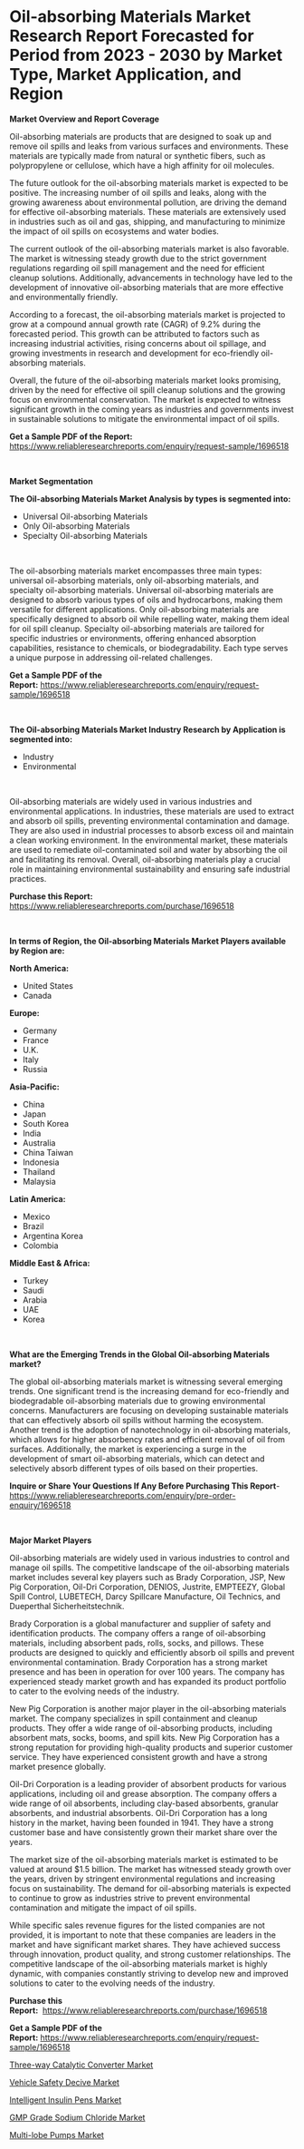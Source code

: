 <p><h1>Oil-absorbing Materials Market Research Report Forecasted for Period from 2023 -  2030 by Market Type, Market Application, and Region</h1></p><p><strong>Market Overview and Report Coverage</strong></p>
<p><p>Oil-absorbing materials are products that are designed to soak up and remove oil spills and leaks from various surfaces and environments. These materials are typically made from natural or synthetic fibers, such as polypropylene or cellulose, which have a high affinity for oil molecules.</p><p>The future outlook for the oil-absorbing materials market is expected to be positive. The increasing number of oil spills and leaks, along with the growing awareness about environmental pollution, are driving the demand for effective oil-absorbing materials. These materials are extensively used in industries such as oil and gas, shipping, and manufacturing to minimize the impact of oil spills on ecosystems and water bodies.</p><p>The current outlook of the oil-absorbing materials market is also favorable. The market is witnessing steady growth due to the strict government regulations regarding oil spill management and the need for efficient cleanup solutions. Additionally, advancements in technology have led to the development of innovative oil-absorbing materials that are more effective and environmentally friendly.</p><p>According to a forecast, the oil-absorbing materials market is projected to grow at a compound annual growth rate (CAGR) of 9.2% during the forecasted period. This growth can be attributed to factors such as increasing industrial activities, rising concerns about oil spillage, and growing investments in research and development for eco-friendly oil-absorbing materials.</p><p>Overall, the future of the oil-absorbing materials market looks promising, driven by the need for effective oil spill cleanup solutions and the growing focus on environmental conservation. The market is expected to witness significant growth in the coming years as industries and governments invest in sustainable solutions to mitigate the environmental impact of oil spills.</p></p>
<p><strong>Get a Sample PDF of the Report:</strong> <a href="https://www.reliableresearchreports.com/enquiry/request-sample/1696518">https://www.reliableresearchreports.com/enquiry/request-sample/1696518</a></p>
<p>&nbsp;</p>
<p><strong>Market Segmentation</strong></p>
<p><strong>The Oil-absorbing Materials Market Analysis by types is segmented into:</strong></p>
<p><ul><li>Universal Oil-absorbing Materials</li><li>Only Oil-absorbing Materials</li><li>Specialty Oil-absorbing Materials</li></ul></p>
<p>&nbsp;</p>
<p><p>The oil-absorbing materials market encompasses three main types: universal oil-absorbing materials, only oil-absorbing materials, and specialty oil-absorbing materials. Universal oil-absorbing materials are designed to absorb various types of oils and hydrocarbons, making them versatile for different applications. Only oil-absorbing materials are specifically designed to absorb oil while repelling water, making them ideal for oil spill cleanup. Specialty oil-absorbing materials are tailored for specific industries or environments, offering enhanced absorption capabilities, resistance to chemicals, or biodegradability. Each type serves a unique purpose in addressing oil-related challenges.</p></p>
<p><strong>Get a Sample PDF of the Report:</strong>&nbsp;<a href="https://www.reliableresearchreports.com/enquiry/request-sample/1696518">https://www.reliableresearchreports.com/enquiry/request-sample/1696518</a></p>
<p>&nbsp;</p>
<p><strong>The Oil-absorbing Materials Market Industry Research by Application is segmented into:</strong></p>
<p><ul><li>Industry</li><li>Environmental</li></ul></p>
<p>&nbsp;</p>
<p><p>Oil-absorbing materials are widely used in various industries and environmental applications. In industries, these materials are used to extract and absorb oil spills, preventing environmental contamination and damage. They are also used in industrial processes to absorb excess oil and maintain a clean working environment. In the environmental market, these materials are used to remediate oil-contaminated soil and water by absorbing the oil and facilitating its removal. Overall, oil-absorbing materials play a crucial role in maintaining environmental sustainability and ensuring safe industrial practices.</p></p>
<p><strong>Purchase this Report:</strong>&nbsp; <a href="https://www.reliableresearchreports.com/purchase/1696518">https://www.reliableresearchreports.com/purchase/1696518</a></p>
<p>&nbsp;</p>
<p><strong>In terms of Region, the Oil-absorbing Materials Market Players available by Region are:</strong></p>
<p>
    <p> <strong> North America: </strong>
        <ul>
            <li>United States</li>
            <li>Canada</li>
        </ul>
        </p> 
    <p> <strong> Europe: </strong>
        <ul>
            <li>Germany</li>
            <li>France</li>
            <li>U.K.</li>
            <li>Italy</li>
            <li>Russia</li>
        </ul>
        </p> 
    <p> <strong> Asia-Pacific: </strong>
        <ul>
            <li>China</li>
            <li>Japan</li>
            <li>South Korea</li>
            <li>India</li>
            <li>Australia</li>
            <li>China Taiwan</li>
            <li>Indonesia</li>
            <li>Thailand</li>
            <li>Malaysia</li>
        </ul>
        </p> 
    <p> <strong> Latin America: </strong>
        <ul>
            <li>Mexico</li>
            <li>Brazil</li>
            <li>Argentina Korea</li>
            <li>Colombia</li>
        </ul>
        </p> 
    <p> <strong> Middle East & Africa: </strong>
        <ul>
            <li>Turkey</li>
            <li>Saudi</li>
            <li>Arabia</li>
            <li>UAE</li>
            <li>Korea</li>
        </ul>
    </p>
    </p>
<p>&nbsp;</p>
<p><strong>What are the Emerging Trends in the Global Oil-absorbing Materials market?</strong></p>
<p><p>The global oil-absorbing materials market is witnessing several emerging trends. One significant trend is the increasing demand for eco-friendly and biodegradable oil-absorbing materials due to growing environmental concerns. Manufacturers are focusing on developing sustainable materials that can effectively absorb oil spills without harming the ecosystem. Another trend is the adoption of nanotechnology in oil-absorbing materials, which allows for higher absorbency rates and efficient removal of oil from surfaces. Additionally, the market is experiencing a surge in the development of smart oil-absorbing materials, which can detect and selectively absorb different types of oils based on their properties.</p></p>
<p><strong>Inquire or Share Your Questions If Any Before Purchasing This Report</strong>- <a href="https://www.reliableresearchreports.com/enquiry/pre-order-enquiry/1696518">https://www.reliableresearchreports.com/enquiry/pre-order-enquiry/1696518</a></p>
<p>&nbsp;</p>
<p><strong>Major Market Players</strong></p>
<p><p>Oil-absorbing materials are widely used in various industries to control and manage oil spills. The competitive landscape of the oil-absorbing materials market includes several key players such as Brady Corporation, JSP, New Pig Corporation, Oil-Dri Corporation, DENIOS, Justrite, EMPTEEZY, Global Spill Control, LUBETECH, Darcy Spillcare Manufacture, Oil Technics, and Dueperthal Sicherheitstechnik.</p><p>Brady Corporation is a global manufacturer and supplier of safety and identification products. The company offers a range of oil-absorbing materials, including absorbent pads, rolls, socks, and pillows. These products are designed to quickly and efficiently absorb oil spills and prevent environmental contamination. Brady Corporation has a strong market presence and has been in operation for over 100 years. The company has experienced steady market growth and has expanded its product portfolio to cater to the evolving needs of the industry.</p><p>New Pig Corporation is another major player in the oil-absorbing materials market. The company specializes in spill containment and cleanup products. They offer a wide range of oil-absorbing products, including absorbent mats, socks, booms, and spill kits. New Pig Corporation has a strong reputation for providing high-quality products and superior customer service. They have experienced consistent growth and have a strong market presence globally.</p><p>Oil-Dri Corporation is a leading provider of absorbent products for various applications, including oil and grease absorption. The company offers a wide range of oil absorbents, including clay-based absorbents, granular absorbents, and industrial absorbents. Oil-Dri Corporation has a long history in the market, having been founded in 1941. They have a strong customer base and have consistently grown their market share over the years.</p><p>The market size of the oil-absorbing materials market is estimated to be valued at around $1.5 billion. The market has witnessed steady growth over the years, driven by stringent environmental regulations and increasing focus on sustainability. The demand for oil-absorbing materials is expected to continue to grow as industries strive to prevent environmental contamination and mitigate the impact of oil spills.</p><p>While specific sales revenue figures for the listed companies are not provided, it is important to note that these companies are leaders in the market and have significant market shares. They have achieved success through innovation, product quality, and strong customer relationships. The competitive landscape of the oil-absorbing materials market is highly dynamic, with companies constantly striving to develop new and improved solutions to cater to the evolving needs of the industry.</p></p>
<p><strong>Purchase this Report:</strong>&nbsp;&nbsp;<a href="https://www.reliableresearchreports.com/purchase/1696518">https://www.reliableresearchreports.com/purchase/1696518</a></p>
<p></p>
<p><strong>Get a Sample PDF of the Report:</strong>&nbsp;<a href="https://www.reliableresearchreports.com/enquiry/request-sample/1696518">https://www.reliableresearchreports.com/enquiry/request-sample/1696518</a></p>
<p><p><a href="https://github.com/JameTravis/Market-Research-Report-List-2/blob/main/three-way-catalytic-converter-market.md">Three-way Catalytic Converter Market</a></p><p><a href="https://www.linkedin.com/pulse/vehicle-safety-decive-market-size-2023-2030-global-industrial-g3bce/">Vehicle Safety Decive Market</a></p><p><a href="https://medium.com/@amandagarza17/intelligent-insulin-pens-market-share-evolution-and-market-growth-trends-2023-2030-803ba11f9021">Intelligent Insulin Pens Market</a></p><p><a href="https://medium.com/@josephweaver29/gmp-grade-sodium-chloride-market-insight-market-trends-growth-forecasted-from-2023-to-2030-a5d184a0751a">GMP Grade Sodium Chloride Market</a></p><p><a href="https://github.com/RichRobinson5/Market-Research-Report-List-2/blob/main/multi-lobe-pumps-market.md">Multi-lobe Pumps Market</a></p></p>